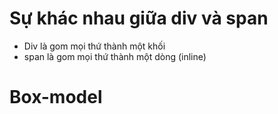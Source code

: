 # Sự khác nhau giữa div và span 
+ Div là gom mọi thứ thành một khối
+ span là gom mọi thứ thành một dòng (inline)
# Box-model
